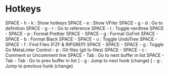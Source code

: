 # Hotkeys

SPACE - h - k                 : Show hotkeys
SPACE - e                     : Show VFiler
SPACE - g - d                 : Go to definition
SPACE - g - r                 : Go to reference
SPACE - t                     : Toggle nerdtree
SPACE - SPACE - p             : Format Prettier
SPACE - SPACE - g             : Format GoFmt
SPACE - SPACE - b             : Format Black
SPACE - SPACE - u             : Toggle UndoTree
SPACE - SPACE - f             : Find Files (FZF & RIPGREP)
SPACE - SPACE - SPACE - g     : Toggle Go MetaLinter
Control - p                   : Git files (git ls-files)
SPACE - SPACE - c             : Comment or Uncomment line
SPACE - Tab                   : Go to next buffer in list 
SPACE - Tab - Tab             : Go to prev buffer in list 
] - g                         : Jump to next hunk (change)
[ - g                         : Jump to previous hunk (change)
